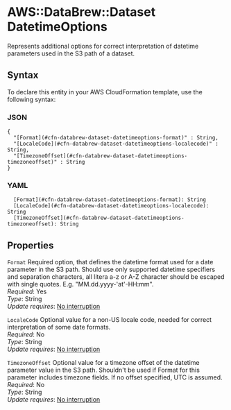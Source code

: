 # AWS::DataBrew::Dataset DatetimeOptions<a name="aws-properties-databrew-dataset-datetimeoptions"></a>

Represents additional options for correct interpretation of datetime parameters used in the S3 path of a dataset\.

## Syntax<a name="aws-properties-databrew-dataset-datetimeoptions-syntax"></a>

To declare this entity in your AWS CloudFormation template, use the following syntax:

### JSON<a name="aws-properties-databrew-dataset-datetimeoptions-syntax.json"></a>

```
{
  "[Format](#cfn-databrew-dataset-datetimeoptions-format)" : String,
  "[LocaleCode](#cfn-databrew-dataset-datetimeoptions-localecode)" : String,
  "[TimezoneOffset](#cfn-databrew-dataset-datetimeoptions-timezoneoffset)" : String
}
```

### YAML<a name="aws-properties-databrew-dataset-datetimeoptions-syntax.yaml"></a>

```
  [Format](#cfn-databrew-dataset-datetimeoptions-format): String
  [LocaleCode](#cfn-databrew-dataset-datetimeoptions-localecode): String
  [TimezoneOffset](#cfn-databrew-dataset-datetimeoptions-timezoneoffset): String
```

## Properties<a name="aws-properties-databrew-dataset-datetimeoptions-properties"></a>

`Format`  <a name="cfn-databrew-dataset-datetimeoptions-format"></a>
Required option, that defines the datetime format used for a date parameter in the S3 path\. Should use only supported datetime specifiers and separation characters, all litera a\-z or A\-Z character should be escaped with single quotes\. E\.g\. "MM\.dd\.yyyy\-'at'\-HH:mm"\.  
*Required*: Yes  
*Type*: String  
*Update requires*: [No interruption](https://docs.aws.amazon.com/AWSCloudFormation/latest/UserGuide/using-cfn-updating-stacks-update-behaviors.html#update-no-interrupt)

`LocaleCode`  <a name="cfn-databrew-dataset-datetimeoptions-localecode"></a>
Optional value for a non\-US locale code, needed for correct interpretation of some date formats\.  
*Required*: No  
*Type*: String  
*Update requires*: [No interruption](https://docs.aws.amazon.com/AWSCloudFormation/latest/UserGuide/using-cfn-updating-stacks-update-behaviors.html#update-no-interrupt)

`TimezoneOffset`  <a name="cfn-databrew-dataset-datetimeoptions-timezoneoffset"></a>
Optional value for a timezone offset of the datetime parameter value in the S3 path\. Shouldn't be used if Format for this parameter includes timezone fields\. If no offset specified, UTC is assumed\.  
*Required*: No  
*Type*: String  
*Update requires*: [No interruption](https://docs.aws.amazon.com/AWSCloudFormation/latest/UserGuide/using-cfn-updating-stacks-update-behaviors.html#update-no-interrupt)